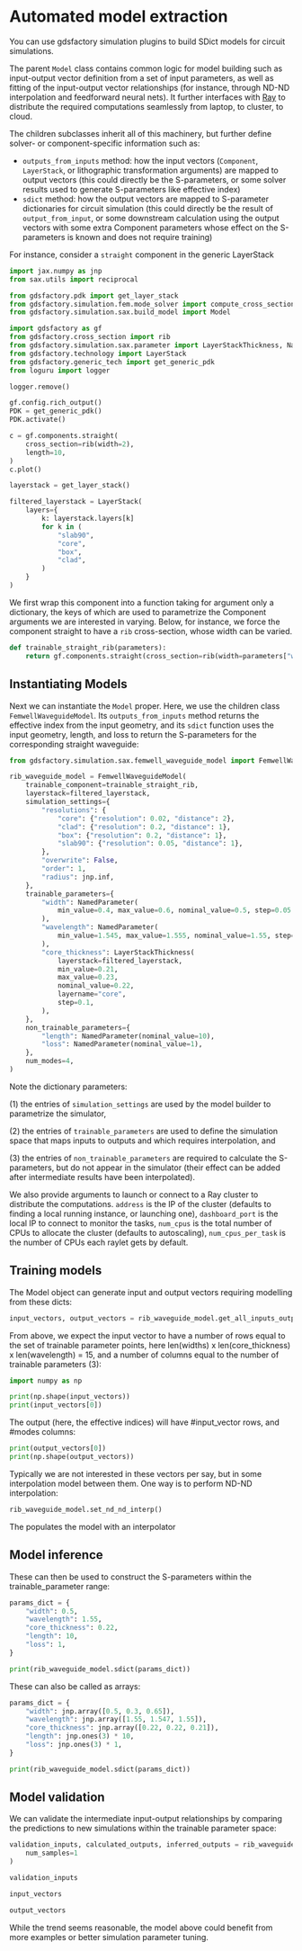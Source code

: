# Automated model extraction

You can use gdsfactory simulation plugins to build SDict models for circuit simulations.

The parent `Model` class contains common logic for model building such as input-output vector definition from a set of input parameters, as well as fitting of the input-output vector relationships (for instance, through ND-ND interpolation and feedforward neural nets).  It further interfaces with [Ray](https://www.ray.io/) to distribute the required computations seamlessly from laptop, to cluster, to cloud.

The children subclasses inherit all of this machinery, but further define solver- or component-specific information such as:

- `outputs_from_inputs` method: how the input vectors (`Component`, `LayerStack`, or lithographic transformation arguments) are mapped to output vectors (this could directly be the S-parameters, or some solver results used to generate S-parameters like effective index)
- `sdict` method: how the output vectors are mapped to S-parameter dictionaries for circuit simulation (this could directly be the result of `output_from_input`, or some downstream calculation using the output vectors with some extra Component parameters whose effect on the S-parameters is known and does not require training)

For instance, consider a `straight` component in the generic LayerStack

```python
import jax.numpy as jnp
from sax.utils import reciprocal

from gdsfactory.pdk import get_layer_stack
from gdsfactory.simulation.fem.mode_solver import compute_cross_section_modes
from gdsfactory.simulation.sax.build_model import Model

import gdsfactory as gf
from gdsfactory.cross_section import rib
from gdsfactory.simulation.sax.parameter import LayerStackThickness, NamedParameter
from gdsfactory.technology import LayerStack
from gdsfactory.generic_tech import get_generic_pdk
from loguru import logger

logger.remove()

gf.config.rich_output()
PDK = get_generic_pdk()
PDK.activate()

c = gf.components.straight(
    cross_section=rib(width=2),
    length=10,
)
c.plot()
```

```python
layerstack = get_layer_stack()

filtered_layerstack = LayerStack(
    layers={
        k: layerstack.layers[k]
        for k in (
            "slab90",
            "core",
            "box",
            "clad",
        )
    }
)
```

We first wrap this component into a function taking for argument only a dictionary, the keys of which are used to parametrize the Component arguments we are interested in varying. Below, for instance, we force the component straight to have a `rib` cross-section, whose width can be varied.


```python
def trainable_straight_rib(parameters):
    return gf.components.straight(cross_section=rib(width=parameters["width"]))
```

## Instantiating Models


Next we can instantiate the `Model` proper. Here, we use the children class `FemwellWaveguideModel`. Its `outputs_from_inputs` method returns the effective index from the input geometry, and its `sdict` function uses the input geometry, length, and loss to return the S-parameters for the corresponding straight waveguide:

```python
from gdsfactory.simulation.sax.femwell_waveguide_model import FemwellWaveguideModel

rib_waveguide_model = FemwellWaveguideModel(
    trainable_component=trainable_straight_rib,
    layerstack=filtered_layerstack,
    simulation_settings={
        "resolutions": {
            "core": {"resolution": 0.02, "distance": 2},
            "clad": {"resolution": 0.2, "distance": 1},
            "box": {"resolution": 0.2, "distance": 1},
            "slab90": {"resolution": 0.05, "distance": 1},
        },
        "overwrite": False,
        "order": 1,
        "radius": jnp.inf,
    },
    trainable_parameters={
        "width": NamedParameter(
            min_value=0.4, max_value=0.6, nominal_value=0.5, step=0.05
        ),
        "wavelength": NamedParameter(
            min_value=1.545, max_value=1.555, nominal_value=1.55, step=0.005
        ),
        "core_thickness": LayerStackThickness(
            layerstack=filtered_layerstack,
            min_value=0.21,
            max_value=0.23,
            nominal_value=0.22,
            layername="core",
            step=0.1,
        ),
    },
    non_trainable_parameters={
        "length": NamedParameter(nominal_value=10),
        "loss": NamedParameter(nominal_value=1),
    },
    num_modes=4,
)
```

<!-- #region -->
Note the dictionary parameters:

(1) the entries of `simulation_settings` are used by the model builder to parametrize the simulator,

(2) the entries of `trainable_parameters` are used to define the simulation space that maps inputs to outputs and which requires interpolation, and

(3) the entries of `non_trainable_parameters` are required to calculate the S-parameters, but do not appear in the simulator (their effect can be added after intermediate results have been interpolated).


We also provide arguments to launch or connect to a Ray cluster to distribute the computations. `address` is the IP of the cluster (defaults to finding a local running instance, or launching one), `dashboard_port` is the local IP to connect to monitor the tasks, `num_cpus` is the total number of CPUs to allocate the cluster (defaults to autoscaling), `num_cpus_per_task` is the number of CPUs each raylet gets by default.


## Training models

The Model object can generate input and output vectors requiring modelling from these dicts:
<!-- #endregion -->

```python
input_vectors, output_vectors = rib_waveguide_model.get_all_inputs_outputs()
```

From above, we expect the input vector to have a number of rows equal to the set of trainable parameter points, here len(widths) x len(core_thickness) x len(wavelength) = 15, and a number of columns equal to the number of trainable parameters (3):

```python
import numpy as np

print(np.shape(input_vectors))
print(input_vectors[0])
```

The output (here, the effective indices) will have #input_vector rows, and #modes columns:

```python
print(output_vectors[0])
print(np.shape(output_vectors))
```

Typically we are not interested in these vectors per say, but in some interpolation model between them. One way is to perform ND-ND interpolation:

```python
rib_waveguide_model.set_nd_nd_interp()
```

The populates the model with an interpolator

## Model inference

These can then be used to construct the S-parameters within the trainable_parameter range:

```python
params_dict = {
    "width": 0.5,
    "wavelength": 1.55,
    "core_thickness": 0.22,
    "length": 10,
    "loss": 1,
}

print(rib_waveguide_model.sdict(params_dict))
```

These can also be called as arrays:

```python
params_dict = {
    "width": jnp.array([0.5, 0.3, 0.65]),
    "wavelength": jnp.array([1.55, 1.547, 1.55]),
    "core_thickness": jnp.array([0.22, 0.22, 0.21]),
    "length": jnp.ones(3) * 10,
    "loss": jnp.ones(3) * 1,
}

print(rib_waveguide_model.sdict(params_dict))
```

## Model validation


We can validate the intermediate input-output relationships by comparing the predictions to new simulations within the trainable parameter space:

```python
validation_inputs, calculated_outputs, inferred_outputs = rib_waveguide_model.validate(
    num_samples=1
)
```

```python
validation_inputs
```

```python
input_vectors
```

```python
output_vectors
```

While the trend seems reasonable, the model above could benefit from more examples or better simulation parameter tuning.
